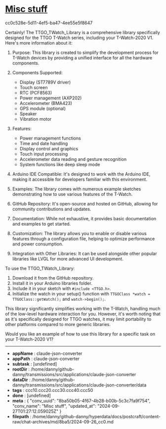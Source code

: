 # [Misc stuff](https://claude.ai/chat/8ba50b05-4f67-4b28-b00b-5c3c7fa9f754)

cc0c528e-5d11-4ef5-ba47-4ee55e5f8647

 Certainly! The TTGO_TWatch_Library is a comprehensive library specifically designed for the TTGO T-Watch series, including your T-Watch-2020 V1. Here's more information about it:

1. Purpose:
   This library is created to simplify the development process for T-Watch devices by providing a unified interface for all the hardware components.

2. Components Supported:
   - Display (ST7789V driver)
   - Touch screen
   - RTC (PCF8563)
   - Power management (AXP202)
   - Accelerometer (BMA423)
   - GPS module (optional)
   - Speaker
   - Vibration motor

3. Features:
   - Power management functions
   - Time and date handling
   - Display control and graphics
   - Touch input processing
   - Accelerometer data reading and gesture recognition
   - System functions like deep sleep mode

4. Arduino IDE Compatible:
   It's designed to work with the Arduino IDE, making it accessible for developers familiar with this environment.

5. Examples:
   The library comes with numerous example sketches demonstrating how to use various features of the T-Watch.

6. GitHub Repository:
   It's open-source and hosted on GitHub, allowing for community contributions and updates.

7. Documentation:
   While not exhaustive, it provides basic documentation and examples to get started.

8. Customization:
   The library allows you to enable or disable various features through a configuration file, helping to optimize performance and power consumption.

9. Integration with Other Libraries:
   It can be used alongside other popular libraries like LVGL for more advanced UI development.

To use the TTGO_TWatch_Library:

1. Download it from the GitHub repository.
2. Install it in your Arduino libraries folder.
3. Include it in your sketch with `#include <TTGO.h>`.
4. Initialize the watch in your setup() function with `TTGOClass *watch = TTGOClass::getWatch();` and `watch->begin();`.

This library significantly simplifies working with the T-Watch, handling much of the low-level hardware interaction for you. However, it's worth noting that as it's specifically designed for TTGO watches, it may limit portability to other platforms compared to more generic libraries.

Would you like an example of how to use this library for a specific task on your T-Watch-2020 V1?

---

* **appName** : claude-json-converter
* **appPath** : claude-json-converter
* **subtask** : [undefined]
* **rootDir** : /home/danny/github-danny/transmissions/src/applications/claude-json-converter
* **dataDir** : /home/danny/github-danny/transmissions/src/applications/claude-json-converter/data
* **tags** : ccc10.ccc20.ccc30.ccc40.ccc50
* **done** : [undefined]
* **meta** : {
  "conv_uuid": "8ba50b05-4f67-4b28-b00b-5c3c7fa9f754",
  "conv_name": "Misc stuff",
  "updated_at": "2024-09-27T01:27:12.059025Z"
}
* **filepath** : /home/danny/github-danny/hyperdata/docs/postcraft/content-raw/chat-archives/md/8ba5/2024-09-26_cc0.md
